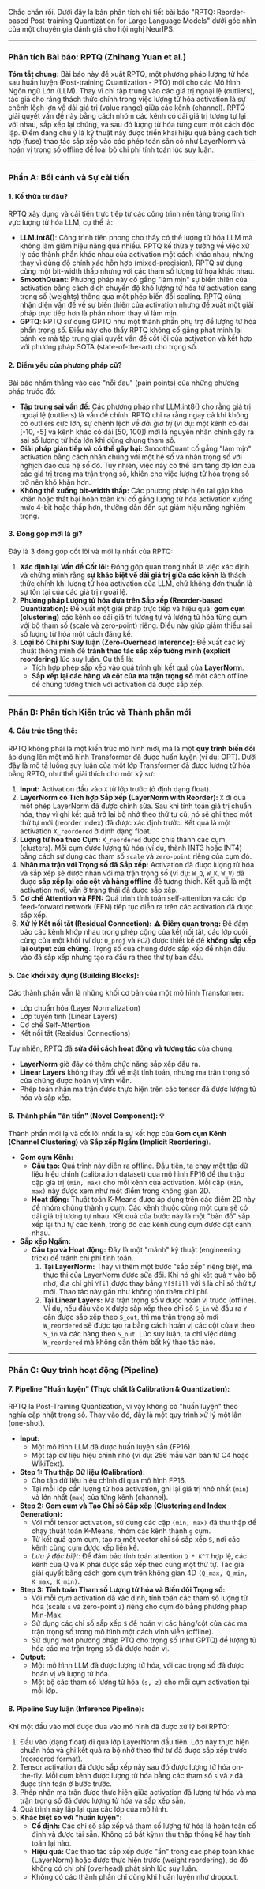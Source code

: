 Chắc chắn rồi. Dưới đây là bản phân tích chi tiết bài báo "RPTQ: Reorder-based Post-training Quantization for Large Language Models" dưới góc nhìn của một chuyên gia đánh giá cho hội nghị NeurIPS.

***

### **Phân tích Bài báo: RPTQ (Zhihang Yuan et al.)**

**Tóm tắt chung:** Bài báo này đề xuất RPTQ, một phương pháp lượng tử hóa sau huấn luyện (Post-training Quantization - PTQ) mới cho các Mô hình Ngôn ngữ Lớn (LLM). Thay vì chỉ tập trung vào các giá trị ngoại lệ (outliers), tác giả cho rằng thách thức chính trong việc lượng tử hóa activation là sự chênh lệch lớn về dải giá trị (value range) giữa các kênh (channel). RPTQ giải quyết vấn đề này bằng cách nhóm các kênh có dải giá trị tương tự lại với nhau, sắp xếp lại chúng, và sau đó lượng tử hóa từng cụm một cách độc lập. Điểm đáng chú ý là kỹ thuật này được triển khai hiệu quả bằng cách tích hợp (fuse) thao tác sắp xếp vào các phép toán sẵn có như LayerNorm và hoán vị trọng số offline để loại bỏ chi phí tính toán lúc suy luận.

---

### **Phần A: Bối cảnh và Sự cải tiến**

#### 1. Kế thừa từ đâu?

RPTQ xây dựng và cải tiến trực tiếp từ các công trình nền tảng trong lĩnh vực lượng tử hóa LLM, cụ thể là:

* **LLM.int8()**: Công trình tiên phong cho thấy có thể lượng tử hóa LLM mà không làm giảm hiệu năng quá nhiều. RPTQ kế thừa ý tưởng về việc xử lý các thành phần khác nhau của activation một cách khác nhau, nhưng thay vì dùng độ chính xác hỗn hợp (mixed-precision), RPTQ sử dụng cùng một bit-width thấp nhưng với các tham số lượng tử hóa khác nhau.
* **SmoothQuant**: Phương pháp này cố gắng "làm mịn" sự biến thiên của activation bằng cách dịch chuyển độ khó lượng tử hóa từ activation sang trọng số (weights) thông qua một phép biến đổi scaling. RPTQ cũng nhận diện vấn đề về sự biến thiên của activation nhưng đề xuất một giải pháp trực tiếp hơn là phân nhóm thay vì làm mịn.
* **GPTQ**: RPTQ sử dụng GPTQ như một thành phần phụ trợ để lượng tử hóa phần trọng số. Điều này cho thấy RPTQ không cố gắng phát minh lại bánh xe mà tập trung giải quyết vấn đề cốt lõi của activation và kết hợp với phương pháp SOTA (state-of-the-art) cho trọng số.

#### 2. Điểm yếu của phương pháp cũ?

Bài báo nhắm thẳng vào các "nỗi đau" (pain points) của những phương pháp trước đó:

* **Tập trung sai vấn đề:** Các phương pháp như LLM.int8() cho rằng giá trị ngoại lệ (outliers) là vấn đề chính. RPTQ chỉ ra rằng ngay cả khi không có outliers cực lớn, sự chênh lệch về *dải giá trị* (ví dụ: một kênh có dải [-10, -5] và kênh khác có dải [50, 100]) mới là nguyên nhân chính gây ra sai số lượng tử hóa lớn khi dùng chung tham số.
* **Giải pháp gián tiếp và có thể gây hại:** SmoothQuant cố gắng "làm mịn" activation bằng cách nhân chúng với một hệ số và nhân trọng số với nghịch đảo của hệ số đó. Tuy nhiên, việc này có thể làm tăng độ lớn của các giá trị trong ma trận trọng số, khiến cho việc lượng tử hóa trọng số trở nên khó khăn hơn.
* **Không thể xuống bit-width thấp:** Các phương pháp hiện tại gặp khó khăn hoặc thất bại hoàn toàn khi cố gắng lượng tử hóa activation xuống mức 4-bit hoặc thấp hơn, thường dẫn đến sụt giảm hiệu năng nghiêm trọng.

#### 3. Đóng góp mới là gì?

Đây là 3 đóng góp cốt lõi và mới lạ nhất của RPTQ:

1.  **Xác định lại Vấn đề Cốt lõi:** Đóng góp quan trọng nhất là việc xác định và chứng minh rằng **sự khác biệt về dải giá trị giữa các kênh** là thách thức chính khi lượng tử hóa activation của LLM, chứ không đơn thuần là sự tồn tại của các giá trị ngoại lệ.
2.  **Phương pháp Lượng tử hóa dựa trên Sắp xếp (Reorder-based Quantization):** Đề xuất một giải pháp trực tiếp và hiệu quả: **gom cụm (clustering)** các kênh có dải giá trị tương tự và lượng tử hóa từng cụm với bộ tham số (scale và zero-point) riêng. Điều này giúp giảm thiểu sai số lượng tử hóa một cách đáng kể.
3.  **Loại bỏ Chi phí Suy luận (Zero-Overhead Inference):** Đề xuất các kỹ thuật thông minh để **tránh thao tác sắp xếp tường minh (explicit reordering)** lúc suy luận. Cụ thể là:
    * Tích hợp phép sắp xếp vào quá trình ghi kết quả của **LayerNorm**.
    * **Sắp xếp lại các hàng và cột của ma trận trọng số** một cách offline để chúng tương thích với activation đã được sắp xếp.

---

### **Phần B: Phân tích Kiến trúc và Thành phần mới**

#### 4. Cấu trúc tổng thể:

RPTQ không phải là một kiến trúc mô hình mới, mà là một **quy trình biến đổi** áp dụng lên một mô hình Transformer đã được huấn luyện (ví dụ: OPT). Dưới đây là mô tả luồng suy luận của một lớp Transformer đã được lượng tử hóa bằng RPTQ, như thể giải thích cho một kỹ sư:



1.  **Input:** Activation đầu vào `X` từ lớp trước (ở định dạng float).
2.  **LayerNorm có Tích hợp Sắp xếp (LayerNorm with Reorder):** `X` đi qua một phép LayerNorm đã được chỉnh sửa. Sau khi tính toán giá trị chuẩn hóa, thay vì ghi kết quả trở lại bộ nhớ theo thứ tự cũ, nó sẽ ghi theo một thứ tự mới (reorder index) đã được xác định trước. Kết quả là một activation `X_reordered` ở định dạng float.
3.  **Lượng tử hóa theo Cụm:** `X_reordered` được chia thành các cụm (clusters). Mỗi cụm được lượng tử hóa (ví dụ, thành INT3 hoặc INT4) bằng cách sử dụng các tham số `scale` và `zero-point` riêng của cụm đó.
4.  **Nhân ma trận với Trọng số đã Sắp xếp:** Activation đã được lượng tử hóa và sắp xếp sẽ được nhân với ma trận trọng số (ví dụ: `W_Q`, `W_K`, `W_V`) đã được **sắp xếp lại các cột và hàng offline** để tương thích. Kết quả là một activation mới, vẫn ở trạng thái đã được sắp xếp.
5.  **Cơ chế Attention và FFN:** Quá trình tính toán self-attention và các lớp feed-forward network (FFN) tiếp tục diễn ra trên các activation đã được sắp xếp.
6.  **Xử lý Kết nối tắt (Residual Connection):** ⚠️ **Điểm quan trọng:** Để đảm bảo các kênh khớp nhau trong phép cộng của kết nối tắt, các lớp cuối cùng của một khối (ví dụ: `O_proj` và `FC2`) được thiết kế để **không sắp xếp lại output của chúng**. Trọng số của chúng được sắp xếp để nhận đầu vào đã sắp xếp nhưng tạo ra đầu ra theo thứ tự ban đầu.

#### 5. Các khối xây dựng (Building Blocks):

Các thành phần vẫn là những khối cơ bản của một mô hình Transformer:
* Lớp chuẩn hóa (Layer Normalization)
* Lớp tuyến tính (Linear Layers)
* Cơ chế Self-Attention
* Kết nối tắt (Residual Connections)

Tuy nhiên, RPTQ đã **sửa đổi cách hoạt động và tương tác** của chúng:
* **LayerNorm** giờ đây có thêm chức năng sắp xếp đầu ra.
* **Linear Layers** không thay đổi về mặt tính toán, nhưng ma trận trọng số của chúng được hoán vị vĩnh viễn.
* Phép toán nhân ma trận được thực hiện trên các tensor đã được lượng tử hóa và sắp xếp.

#### 6. Thành phần "ăn tiền" (Novel Component): 💡

Thành phần mới lạ và cốt lõi nhất là sự kết hợp của **Gom cụm Kênh (Channel Clustering)** và **Sắp xếp Ngầm (Implicit Reordering)**.

* **Gom cụm Kênh:**
    * **Cấu tạo:** Quá trình này diễn ra offline. Đầu tiên, ta chạy một tập dữ liệu hiệu chỉnh (calibration dataset) qua mô hình FP16 để thu thập cặp giá trị `(min, max)` cho mỗi kênh của activation. Mỗi cặp `(min, max)` này được xem như một điểm trong không gian 2D.
    * **Hoạt động:** Thuật toán K-Means được áp dụng trên các điểm 2D này để nhóm chúng thành `g` cụm. Các kênh thuộc cùng một cụm sẽ có dải giá trị tương tự nhau. Kết quả của bước này là một "bản đồ" sắp xếp lại thứ tự các kênh, trong đó các kênh cùng cụm được đặt cạnh nhau.
* **Sắp xếp Ngầm:**
    * **Cấu tạo và Hoạt động:** Đây là một "mánh" kỹ thuật (engineering trick) để tránh chi phí tính toán.
        1.  **Tại LayerNorm:** Thay vì thêm một bước "sắp xếp" riêng biệt, mã thực thi của LayerNorm được sửa đổi. Khi nó ghi kết quả `Y` vào bộ nhớ, địa chỉ ghi `Y[i]` được thay bằng `Y[S[i]]` với `S` là chỉ số thứ tự mới. Thao tác này gần như không tốn thêm chi phí.
        2.  **Tại Linear Layers:** Ma trận trọng số `W` được hoán vị trước (offline). Ví dụ, nếu đầu vào `X` được sắp xếp theo chỉ số `S_in` và đầu ra `Y` cần được sắp xếp theo `S_out`, thì ma trận trọng số mới `W_reordered` sẽ được tạo ra bằng cách hoán vị các cột của `W` theo `S_in` và các hàng theo `S_out`. Lúc suy luận, ta chỉ việc dùng `W_reordered` mà không cần thêm bất kỳ thao tác nào.

---

### **Phần C: Quy trình hoạt động (Pipeline)**

#### 7. Pipeline "Huấn luyện" (Thực chất là Calibration & Quantization):

RPTQ là Post-Training Quantization, vì vậy không có "huấn luyện" theo nghĩa cập nhật trọng số. Thay vào đó, đây là một quy trình xử lý một lần (one-shot).

* **Input:**
    * Một mô hình LLM đã được huấn luyện sẵn (FP16).
    * Một tập dữ liệu hiệu chỉnh nhỏ (ví dụ: 256 mẫu văn bản từ C4 hoặc WikiText).
* **Step 1: Thu thập Dữ liệu (Calibration):**
    * Cho tập dữ liệu hiệu chỉnh đi qua mô hình FP16.
    * Tại mỗi lớp cần lượng tử hóa activation, ghi lại giá trị nhỏ nhất (`min`) và lớn nhất (`max`) của từng kênh (channel).
* **Step 2: Gom cụm và Tạo Chỉ số Sắp xếp (Clustering and Index Generation):**
    * Với mỗi tensor activation, sử dụng các cặp `(min, max)` đã thu thập để chạy thuật toán K-Means, nhóm các kênh thành `g` cụm.
    * Từ kết quả gom cụm, tạo ra một vector chỉ số sắp xếp `S`, nơi các kênh cùng cụm được xếp liền kề.
    * *Lưu ý đặc biệt:* Để đảm bảo tính toán attention `Q * K^T` hợp lệ, các kênh của Q và K phải được sắp xếp theo cùng một thứ tự. Tác giả giải quyết bằng cách gom cụm trên không gian 4D `(Q_max, Q_min, K_max, K_min)`.
* **Step 3: Tính toán Tham số Lượng tử hóa và Biến đổi Trọng số:**
    * Với mỗi *cụm* activation đã xác định, tính toán các tham số lượng tử hóa (scale `s` và zero-point `z`) riêng cho cụm đó bằng phương pháp Min-Max.
    * Sử dụng các chỉ số sắp xếp `S` để hoán vị các hàng/cột của các ma trận trọng số trong mô hình một cách vĩnh viễn (offline).
    * Sử dụng một phương pháp PTQ cho trọng số (như GPTQ) để lượng tử hóa các ma trận trọng số đã được hoán vị.
* **Output:**
    * Một mô hình LLM đã được lượng tử hóa, với các trọng số đã được hoán vị và lượng tử hóa.
    * Một bộ các tham số lượng tử hóa `(s, z)` cho mỗi cụm activation tại mỗi lớp.

#### 8. Pipeline Suy luận (Inference Pipeline):

Khi một đầu vào mới được đưa vào mô hình đã được xử lý bởi RPTQ:

1.  Đầu vào (dạng float) đi qua lớp LayerNorm đầu tiên. Lớp này thực hiện chuẩn hóa và ghi kết quả ra bộ nhớ theo thứ tự đã được sắp xếp trước (reordered format).
2.  Tensor activation đã được sắp xếp này sau đó được lượng tử hóa on-the-fly. Mỗi cụm kênh được lượng tử hóa bằng các tham số `s` và `z` đã được tính toán ở bước trước.
3.  Phép nhân ma trận được thực hiện giữa activation đã lượng tử hóa và ma trận trọng số đã được lượng tử hóa và sắp xếp sẵn.
4.  Quá trình này lặp lại qua các lớp của mô hình.
5.  **Khác biệt so với "huấn luyện":**
    * **Cố định:** Các chỉ số sắp xếp và tham số lượng tử hóa là hoàn toàn cố định và được tải sẵn. Không có bất kỳการ thu thập thống kê hay tính toán lại nào.
    * **Hiệu quả:** Các thao tác sắp xếp được "ẩn" trong các phép toán khác (LayerNorm) hoặc được thực hiện trước (weight reordering), do đó không có chi phí (overhead) phát sinh lúc suy luận.
    * Không có các thành phần chỉ dùng khi huấn luyện như dropout.